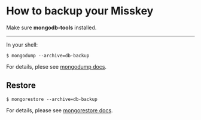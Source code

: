How to backup your Misskey
==========================

Make sure **mongodb-tools** installed.

---

In your shell:
``` shell
$ mongodump --archive=db-backup
```

For details, plese see [mongodump docs](https://docs.mongodb.com/manual/reference/program/mongodump/).

Restore
-------

``` shell
$ mongorestore --archive=db-backup
```

For details, please see [mongorestore docs](https://docs.mongodb.com/manual/reference/program/mongorestore/).
